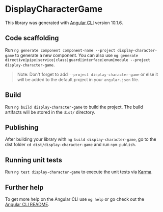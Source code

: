 # DisplayCharacterGame

This library was generated with [Angular CLI](https://github.com/angular/angular-cli) version 10.1.6.

## Code scaffolding

Run `ng generate component component-name --project display-character-game` to generate a new component. You can also use `ng generate directive|pipe|service|class|guard|interface|enum|module --project display-character-game`.
> Note: Don't forget to add `--project display-character-game` or else it will be added to the default project in your `angular.json` file. 

## Build

Run `ng build display-character-game` to build the project. The build artifacts will be stored in the `dist/` directory.

## Publishing

After building your library with `ng build display-character-game`, go to the dist folder `cd dist/display-character-game` and run `npm publish`.

## Running unit tests

Run `ng test display-character-game` to execute the unit tests via [Karma](https://karma-runner.github.io).

## Further help

To get more help on the Angular CLI use `ng help` or go check out the [Angular CLI README](https://github.com/angular/angular-cli/blob/master/README.md).
